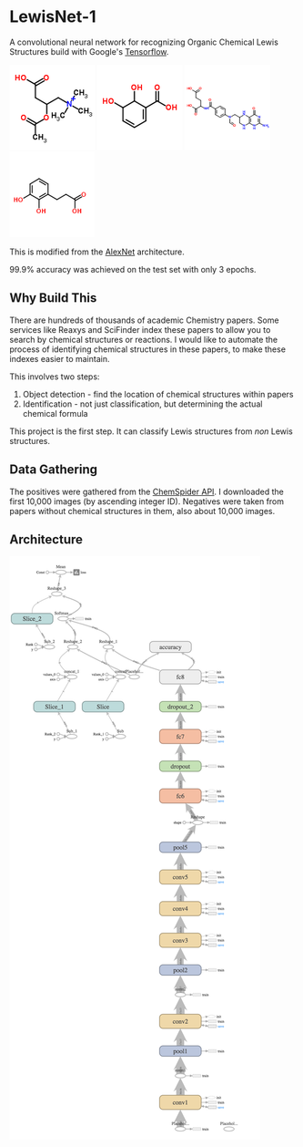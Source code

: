 LewisNet-1
==========

A convolutional neural network for recognizing Organic Chemical Lewis Structures build with Google's [Tensorflow](https://github.com/tensorflow/tensorflow).

![molecule-1](./readme-img/1.png)
![molecule-2](./readme-img/2.png)
![molecule-9](./readme-img/9.png)
![molecule-19](./readme-img/19.png)

This is modified from the [AlexNet](https://papers.nips.cc/paper/4824-imagenet-classification-with-deep-convolutional-neural-networks.pdf) architecture.

99.9% accuracy was achieved on the test set with only 3 epochs.

## Why Build This

There are hundreds of thousands of academic Chemistry papers.
Some services like Reaxys and SciFinder index these papers to allow you to search by chemical structures or reactions.
I would like to automate the process of identifying chemical structures in these papers, to make these indexes easier to maintain.

This involves two steps:
1. Object detection - find the location of chemical structures within papers
1. Identification - not just classification, but determining the actual chemical formula

This project is the first step. It can classify Lewis structures from *non* Lewis structures.


## Data Gathering

The positives were gathered from the [ChemSpider API](http://www.chemspider.com/).
I downloaded the first 10,000 images (by ascending integer ID).
Negatives were taken from papers without chemical structures in them, also about 10,000 images.

## Architecture

![tensorflow-graph](./readme-img/graph.png)

